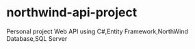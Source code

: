 # northwind-api-project
Personal project Web API using C#,Entity Framework,NorthWind Database,SQL Server
